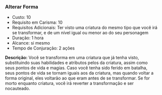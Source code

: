 ### Alterar Forma

- Custo: 10
- Requisito em Carisma: 10
- Requisitos Adicionais: Ter visto uma criatura do mesmo tipo que você irá se transformar, e de um nível igual ou menor ao do seu personagem
- Duração: 1 hora
- Alcance: si mesmo
- Tempo de Conjuração: 2 ações

**Descrição:** Você se transforma em uma criatura que já tenha visto, substituindo suas habilidades e atributos pelos da criatura, assim como seus pontos de vida e magias. Caso você tenha sido ferido em batalha, seus pontos de vida se tornam iguais aos da criatura, mas quando voltar a forma original, eles voltarão ao que eram antes de se transformar. Se for morto enquanto criatura, você irá reverter a transformação e ser nocauteado.